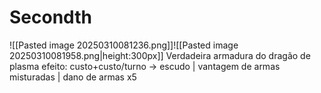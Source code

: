 # Secondth
![[Pasted image 20250310081236.png]]![[Pasted image 20250310081958.png|height:300px]]
Verdadeira armadura do dragão de plasma
efeito: custo+custo/turno -> escudo | vantagem de armas misturadas | dano de armas x5